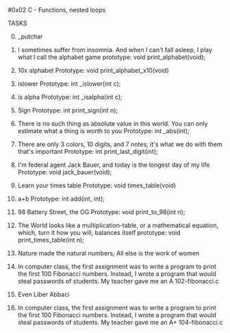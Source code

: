 #0x02 C - Functions, nested loops

TASKS

0. _putchar

1. I sometimes suffer from insomnia. And when I can't fall asleep, I play what I call the alphabet game
prototype: void print_alphabet(void);

2. 10x alphabet
Prototype: void print_alphabet_x10(void)

3. islower
Prototype: int _islower(int c);

4. is alpha
Prototype: int _isalpha(int c);

5. Sign
Prototype: int print_sign(int n);

6. There is no such thing as absolute value in this world. You can only estimate what a thing is worth to you
Prototype: int _abs(int);

7. There are only 3 colors, 10 digits, and 7 notes; it's what we do with them that's important
Prototype: int print_last_digit(int);

8. I'm federal agent Jack Bauer, and today is the longest day of my life
Prototype: void jack_bauer(void);

9. Learn your times table
Prototype: void times_table(void)

10. a+b
Prototype: int add(int, int);

11. 98 Battery Street, the OG
Prototype: void print_to_98(int n);

12. The World looks like a multiplication-table, or a mathematical equation, which, turn it how you will, balances itself
prototype: void print_times_table(int n);

13. Nature made the natural numbers; All else is the work of women

14. In computer class, the first assignment was to write a program to print the first 100 Fibonacci numbers. Instead, I wrote a program that would steal passwords of students. My teacher gave me an A
102-fibonacci.c

15. Even Liber Abbaci

16.  In computer class, the first assignment was to write a program to print the first 100 Fibonacci numbers. Instead, I wrote a program that would steal passwords of students. My teacher gave me an A+
104-fibonacci.c
